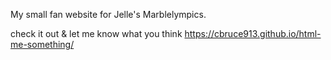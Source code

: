 My small fan website for Jelle's Marblelympics.

check it out & let me know what you think
https://cbruce913.github.io/html-me-something/
